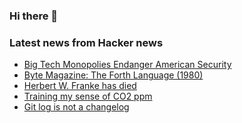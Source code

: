 ### Hi there 👋

<!--
**arashid-sh/arashid-sh** is a ✨ _special_ ✨ repository because its `README.md` (this file) appears on your GitHub profile.

Here are some ideas to get you started:

- 🔭 I’m currently working on ...
- 🌱 I’m currently learning ...
- 👯 I’m looking to collaborate on ...
- 🤔 I’m looking for help with ...
- 💬 Ask me about ...
- 📫 How to reach me: ...
- 😄 Pronouns: ...
- ⚡ Fun fact: ...
-->

### Latest news from Hacker news
<!-- BLOG-POST-LIST:START -->
- [Big Tech Monopolies Endanger American Security](https://www.economicliberties.us/our-work/big-tech-monopolies-endanger-american-security/)
- [Byte Magazine: The Forth Language &lpar;1980&rpar;](https://archive.org/details/byte-magazine-1980-08)
- [Herbert W. Franke has died](https://twitter.com/HerbertWFranke/status/1548321370781626372)
- [Training my sense of CO2 ppm](https://interconnected.org/home/2022/07/14/co2)
- [Git log is not a changelog](https://agateau.com/2022/your-git-log-is-not-a-changelog/)
<!-- BLOG-POST-LIST:END -->
